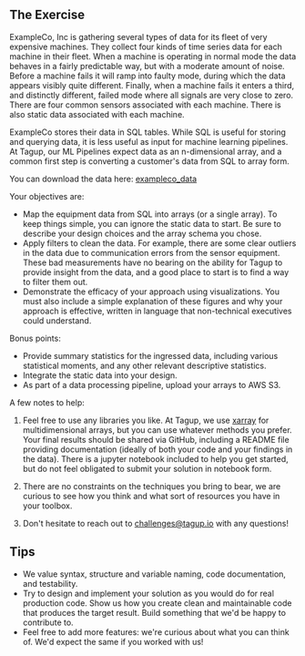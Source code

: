 
## The Exercise

ExampleCo, Inc is gathering several types of data for its fleet of very expensive machines. They collect four kinds of time series data for each machine in their fleet. When a machine is operating in normal mode the data behaves in a fairly predictable way, but with a moderate amount of noise. Before a machine fails it will ramp into faulty mode, during which the data appears visibly quite different. Finally, when a machine fails it enters a third, and distinctly different, failed mode where all signals are very close to zero. There are four common sensors associated with each machine. There is also static data associated with each machine.

ExampleCo stores their data in SQL tables. While SQL is useful for storing and querying data, it is less useful as input for machine learning pipelines. At Tagup, our ML Pipelines expect data as an n-dimensional array, and a common first step is converting a customer's data from SQL to array form.

You can download the data here: [exampleco_data](https://drive.google.com/file/d/1GejVDBoFFVNprqMeTGnXu8hrYLj4aS4q/view?usp=sharing)

Your objectives are:

- Map the equipment data from SQL into arrays (or a single array). To keep things simple, you can ignore the static data to start. Be sure to describe your design choices and the array schema you chose.
- Apply filters to clean the data. For example, there are some clear outliers in the data due to communication errors from the sensor equipment. These bad measurements have no bearing on the ability for Tagup to provide insight from the data, and a good place to start is to find a way to filter them out.
- Demonstrate the efficacy of your approach using visualizations. You must also include a simple explanation of these figures and why your approach is effective, written in language that non-technical executives could understand.

Bonus points:
- Provide summary statistics for the ingressed data, including various statistical moments, and any other relevant descriptive statistics.
- Integrate the static data into your design.  
- As part of a data processing pipeline, upload your arrays to AWS S3.
    
A few notes to help:
1. Feel free to use any libraries you like. At Tagup, we use [xarray](http://xarray.pydata.org/en/stable/) for multidimensional arrays, but you can use whatever methods you prefer. Your final results should be shared via GitHub, including a README file providing documentation (ideally of both your code and your findings in the data). There is a jupyter notebook included to help you get started, but do not feel obligated to submit your solution in notebook form.
    
2. There are no constraints on the techniques you bring to bear, we are curious to see how you think and what sort of resources you have in your toolbox.
    
3. Don't hesitate to reach out to challenges@tagup.io with any questions!
    

## Tips
- We value syntax, structure and variable naming, code documentation, and testability.
- Try to design and implement your solution as you would do for real production code. Show us how you create clean and maintainable code that produces the target result. Build something that we'd be happy to contribute to.
- Feel free to add more features: we're curious about what you can think of. We'd expect the same if you worked with us!
